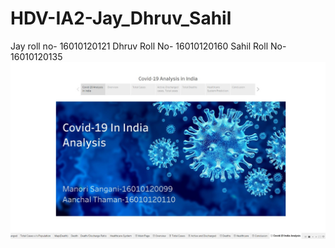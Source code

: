 # HDV-IA2-Jay_Dhruv_Sahil
Jay roll no- 16010120121
Dhruv Roll No- 16010120160
Sahil Roll No- 16010120135
![alt text](https://github.com/aanchal-thaman/Tableau-Covid-19-Analysis/blob/main/Images/Intro.jpeg)
